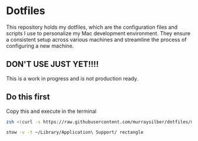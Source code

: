
# Dotfiles

This repository holds my dotfiles, which are the configuration files and scripts I use to personalize my Mac development environment. They ensure a consistent setup across various machines and streamline the process of configuring a new machine.


## DON'T USE JUST YET!!!!

This is a work in progress and is not production ready.

## Do this first

Copy this and execute in the terminal

```sh
zsh <(curl -s https://raw.githubusercontent.com/murraysilber/dotfiles/main/bootstrap.sh) --branch main

```

```sh
stow -v -t ~/Library/Application\ Support/ rectangle

```
